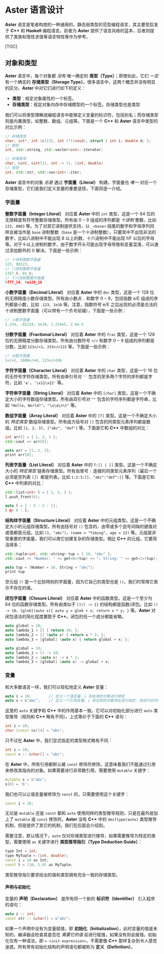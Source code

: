 # Aster 语言设计

**Aster** 语言是笔者构想的一种通用的，静态弱类型的范型编程语言，其主要受启发于 **C++** 和 **Haskell** 编程语言。前者为 **Aster** 提供了语言风格的蓝本，后者则提供了类族和惰性求值等语言特性等作为参考。

[TOC]

## 对象和类型

**Aster** 语言中，每个对象都 *没有* 唯一确定的 **类型（Type）**；即使如此，它们 *一定* 有一个确定的 **存储类型（Storage Type）**。很多语言中，这两个概念并没有明显的区分。**Aster** 中对它们进行如下的定义：

- **类型**：规定对象属性的一个标签。
- **存储类型**：规定对象内存中存储模型的一个标签。存储类型也是类型

我们可以将类型理解成编程语言中能够定义变量的标识符，包括别名；而存储类型则是内置类型，如整数、数组、元组等。下面是一个 **C++** 和 **Aster** 语言中类型的对比示例：

```cpp
// 存储类型
char, int*, int (&)[3], int (*)(void), struct { int i; double d; };
// 类型
int, std::string, std::vector<int>::iterator;
```

```cpp
// 存储类型
char, &int, &int[3], int -> (), (int, double)
// 类型
int, std::str, std::vec<int>::iter;
```

**Aster** 语言中的对象 *总是* 通过 **字面量（Literal）** 构建。字面量也 *唯一* 对应一个存储类型，它们是我们定义变量的重要途径，下面将逐一介绍。

### 字面量

**整数字面量（Integer Literal）** 对应着 **Aster** 中的 `int` 类型，这是一个 64 位的无限精度有符号整数存储类型。所有由 $0-9$ 组成的序列都是 *十进制* 整数，比如 `123`、`0003` 等。为了对其它进制提供支持，以 `_<base>` 结尾的数字和字母序列同样会被当作是 `base` 进制整数（`base` 是一个十进制整数），只要其中不出现非法的数字，比如八进制中不能出现 8 以上的数，十六进制中不能出现 f/F 以后的字母等。对于十以上进制的数字，由于数字开头可能出现字母导致和变量混淆，可以通过添加额外的 0 解决。下面是一些示例：

```cpp
// 十进制整数字面量
123, 00123;
// 八进制整数字面量
1357_8, 01_8;
// 十六进制整数字面量
0fff_16, 0a120_16
```

**小数字面量（Decimal Literal）** 对应着 **Aster** 中的 `dec` 类型，这是一个 128 位的无限精度小数存储类型。所有由小数点 `.` 和数字 $0-9$，包括指数 e/E 组成的序列都是小数，比如 `.123`、`1e10` 等。注意，指数符号 e/E 之后出现的必须是合法的十进制整数字面量（可以带有一个负号前缀），下面是一些示例：

```cpp
// 小数字面量
1.234, .01234, 1e10, 1.234e5, 2.0e-5
```

**分数字面量（Fractional Literal）** 对应着 **Aster** 中的 `frac` 类型，这是一个 128 位的无限精度分数存储类型。所有由分数符号 `</>` 和数字 $0-9$ 组成的序列都是分数，比如 `123</>1`、`233</>122` 等。下面是一些示例：

```cpp
// 分数字面量
1</>1, 1000</>0, 123</>246
```

**字符字面量（Character Literal）** 对应着 **Aster** 中的 `char` 类型，这是一个 16 位的无符号字符存储类型。所有由单引号对 `''` 包含的至多两个字符的序列都是字符，比如 `'a'`、`'\x11\x22'` 等。

**字符串字面量（String Literal）** 对应着 **Aster** 中的 `[char]` 类型。这是一个不确定大小的字符数组存储类型。所有由双引号对 `""` 包含的字符序列都是字符串，比如 `"Hello, World!"`、`"\v\a\n\t"` 等。

**数组字面量（Array Literal）** 对应着 **Aster** 中的 `[T]` 类型。这是一个不确定大小的 *特定类型* 数组存储类型。所有由方括号对 `[]` 包含的同类型元素序列都是数组。比如 `[1, 2, 3]`、`["abc", "def"]` 等。下面是它和 **C++** 中数组的对比：

```cpp
int arr[] = { 1, 2, 3 };
std::cout << arr[0];
```

```cpp
auto arr = [1, 2, 3];
print arr[0];
```

**列表字面量（List Literal）** 对应着 **Aster** 中的 `T:[] | []` 类型。这是一个不确定大小的 *特定类型* 链表存储类型。所有由冒号 `:` 连接的同类型元素序列（最后一个必须是空列表 `[]`）都是列表。比如 `1:2:3:[]`、`"abc":"def":[]` 等。下面是它和 **C++** 中列表的对比：

```cpp
std::list<int> l = { 1, 2, 3 };
l.push_front(0);
```

```cpp
auto l = 1 : 2 : 3 : [];
l @= 0 : l;
```

**结构体字面量（Structure Literal）** 对应着 **Aster** 中的元组类型。这是一个不确定大小的元组存储类型。所有由括号对 `()` 包含的，由零或多个逗号间隔的键值对或值都是元组，比如 `(1, "abc")`、`(name = "Yiming", age = 22)` 等。元组是非常重要的字面量，我们可以用它创建复杂的存储类型。相比 **C++** 的元组，它要简洁得多：

```cpp
std::tuple<int, std::string> tup = { 10, "abc" };
std::cout << "Number: " << get<0>(tup) << "; String: " << get<1>(tup);
```

```cpp
auto tup = (Number = 10, String = "abc");
print tup
```

空元组 `()` 是一个比较特别的字面量，因为它自己的类型也是 `()`。我们时常用它表示不存在的值。

**闭包字面量（Closure Literal）** 对应着 **Aster** 中的函数类型。这是一个至少为 64 位的函数存储类型。所有由类似于 `[]() -> {}` 的结构都是函数/闭包。比如 `() -> 10`、`[glob](auto x){ auto y = glob + x; return x * y; }` 等。**Aster** 对闭包语法的简化程度要胜于 **C++**。闭包的任一个成分都能省略。

```cpp
auto global = 10;
auto lambda_1 = [] { return 10; };
auto lambda_2 = [] (auto x) { return x * 2; };
auto lambda_3 = [global] (auto x) { return global + x; };
```

```cpp
auto global = 10;
auto lambda_1 = () -> 10;
auto lambda_2 = (auto x) -> x * 2;
auto lambda_3 = [global] (auto x) -> global + x;
```



### 变量

和大多数语言一样，我们可以轻松地定义 **Aster** 变量：

```cpp
auto i = 10;		// 定义一个值变量，i 和右侧的对象进行绑定
auto s = &"abc";	// 定义一个引用变量，i 和右侧的对象地址进行绑定，但进行任何操作时都会首先解引用，直接对对象进行操作
```

这里的 `auto` 关键字和 **C++** 中的作用基本一致。它可以对初始化部分进行 `auto` 类型推导（规则和 **C++** 略有不同）。上式等价于下面的 **C++** 语句：

```cpp
int i = 10;
char (const &s)[4] = "abc";
```

只不过在 **Aster** 中，我们显式指定的类型格式略有不同：

```cpp
int i = 10;
const s :: &char[] = "abc";
```

在 **Aster** 中，所有引用都默认被 `const` 修饰符修饰，这意味着我们不能通过引用来修改其指向的对象。如果需要进行非常数引用，需要使用 `mutable` 关键字：

```cpp
mutable s = &"abc";
s[0] = 'b';
```

我们也可以让值变量被修饰为 `const` 的，只需要使用这个关键字：

```cpp
const i = 10;
```

无论是 `mutable` 还是 `const` 都和 `auto` 使用同样的类型推导规则，只是在最外层加上了 `mutable` 或 `const` 修饰符。**Aster** 没有 **C++** 中的 `decltype(auto)` 类型推导机制，但是提供了其它的机制，我们在后面会介绍到。

需要注意，默认情况下，`auto` 仅对存储类型进行推导，如果需要推导为特定的类型，需要使用 `as` 关键字进行 **类型推导指引（Type Deduction Guide）**：

```cpp
type Int = int;
type MyTuple = (int, double);
const i = 10 as Int;
const t = (10, 1.0) as MyTuple;
```

类型推导指引要求给出的值和类型拥有完全一致的存储类型。

#### 声明与初始化

变量的 **声明（Declaration）** 是所有将一个新的 **标识符（Identifier）** 引入程序的语句：

```cpp
auto i :: int;
const str :: &char[] = &"abc";
```

如果一个声明中没有为变量赋值，即 **初始化（Initialization）**，此时变量的值是未知的，编译器会检查其是否在 *需要它的值* 前进行赋值，如果没有则会报错。初始化仅有一种语法，即 `= <init-expression>`，不需要像 **C++** 那样复杂到令人感觉迷惑。所有带有初始化结构的声明语句都被称为 **定义（Definition）**。







